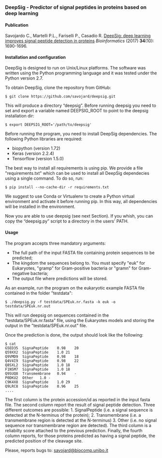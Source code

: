 ### DeepSig - Predictor of signal peptides in proteins based on deep learning

#### Publication

Savojardo C., Martelli P.L., Fariselli P., Casadio R. [DeepSig: deep learning improves signal peptide detection in proteins](https://academic.oup.com/bioinformatics/advance-article/doi/10.1093/bioinformatics/btx818/4769493) *Bioinformatics* (2017) **34**(10): 1690-1696.

#### Installation and configuration

DeepSig is designed to run on Unix/Linux platforms. The software was written using the Python programming language and it was tested under the Python version 2.7.

To obtain DeepSig, clone the repository from GitHub:

```
$ git clone https://github.com/savojard/deepsig.git
```

This will produce a directory “deepsig”. Before running deepsig you need to set and export a variable named DEEPSIG_ROOT to point to the deepsig installation dir:
```
$ export DEEPSIG_ROOT='/path/to/deepsig'
```

Before running the program, you need to install DeepSig dependencies. The following Python libraries are required:

- biopython (version 1.72)
- Keras (version 2.2.4)
- Tensorflow (version 1.5.0)

The best way to install all requirements is using pip. We provide a file "requirements.txt" which can be used to install all DeepSig dependecies using a single command. To do so, run:

```
$ pip install --no-cache-dir -r requirements.txt
```

We suggest to use Conda or Virtualenv to create a Python virtual environment and activate it before running pip. In this way, all dependencies will be installed in the environment. 

Now you are able to use deepsig (see next Section). If you whish, you can copy the “deepsig.py” script to a directory in the users' PATH.

#### Usage

The program accepts three mandatory arguments:

- The full path of the input FASTA file containing protein sequences to be predicted;
- The kingdom the sequences belong to. You must specify "euk" for Eukaryotes, "gramp" for Gram-positive bacteria or "gramn" for Gram-negative bacteria;
- The output file where predictions will be stored.

As an example, run the program on the eukaryotic example FASTA file contained in the folder "testdata":

```
$ ./deepsig.py -f testdata/SPEuk.nr.fasta -k euk -o testdata/SPEuk.nr.out
```

This will run deepsig on sequences contained in the "testdata/SPEuk.nr.fasta" file, using the Eukaryotes models and storing the output in the "testdata/SPEuk.nr.out" file.

Once the prediction is done, the output should look like the following:

```
$ cat 
G5ED35  SignaPeptide    0.98    20
Q59XX2  SignaPeptide    1.0 21
Q9VMD9  SignaPeptide    0.98    18
Q4V4I9  SignaPeptide    0.98    22
Q8SXL2  SignaPeptide    1.0 18
F1NSM7  SignaPeptide    1.0 18
Q9SUQ8  Transmembrane   0.94    -
P0DKU2  Other   1.0 -
C9K4X8  SignaPeptide    1.0 29
Q9LRC8  SignaPeptide    0.96    25
....
```
The first column is the protein accession/id as reported in the input fasta file. The second column report the result of signal peptide detection. Three different outcomes are possible: 1. SignalPeptide (i.e. a signal sequence is detected at the N-terminus of the protein); 2. Transmembrane (i.e. a transmembrane region is detected at the N-terminus) 3. Other (i.e. no signal sequence nor transmembrane region are detected). The third column is a reliabilty score attached to the previous prediction. Finally, the fourth column reports, for those proteins predicted as having a signal peptide, the predicted position of the cleavage site.

Please, reports bugs to: savojard@biocomp.unibo.it
